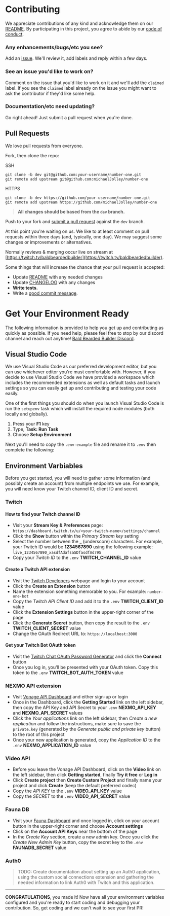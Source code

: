 # Contributing

We appreciate contributions of any kind and acknowledge them on our [README][readme]. By participating
in this project, you agree to abide by our [code of conduct](CODE_OF_CONDUCT.md).

### Any enhancements/bugs/etc you see?

Add an [issue](https://github.com/MichaelJolley/number-one/issues/new/choose). We'll review it, add labels and reply within a few days.

### See an issue you'd like to work on?

Comment on the issue that you'd like to work on it
and we'll add the `claimed` label. If you see the `claimed` label already on the issue you
might want to ask the contributor if they'd like some help.

### Documentation/etc need updating?

Go right ahead! Just submit a pull request when you're done.

## Pull Requests

We love pull requests from everyone.

Fork, then clone the repo:

SSH

    git clone -b dev git@github.com:your-username/number-one.git
    git remote add upstream git@github.com:michaelJolley/number-one

HTTPS

    git clone -b dev https://github.com/your-username/number-one.git
    git remote add upstream https://github.com/michaelJolley/number-one

> **All changes should be based from the `dev` branch.**

Push to your fork and [submit a pull request](https://github.com/michaeljolley/number-one/compare/) against the `dev` branch.

At this point you're waiting on us. We like to at least comment on pull requests
within three days (and, typically, one day). We may suggest
some changes or improvements or alternatives.

Normally reviews & merging occur live on stream at [https://twitch.tv/baldbeardedbuilder](https://twitch.tv/baldbeardedbuilder).

Some things that will increase the chance that your pull request is accepted:

- Update [README][readme] with any needed changes
- Update [CHANGELOG](CHANGELOG.md) with any changes
- **Write tests.**
- Write a [good commit message](http://tbaggery.com/2008/04/19/a-note-about-git-commit-messages.html).

# Get Your Environment Ready

The following information is provided to help you get up and contributing as quickly as possible. If you need help, please feel free to stop by our discord channel and reach out anytime! [Bald Bearded Builder Discord][DISCORD].

## Visual Studio Code

We use Visual Studio Code as our preferred development editor, but you can use whichever editor you're must comfortable with. However, if you decide to use Visual Studio Code we have provided a workspace which includes the recommended extensions as well as default tasks and launch settings so you can easily get up and contributing and testing your code easily.

One of the first things you should do when you launch Visual Studio Code is run the `setupenv` task which will install the required node modules (both locally and globally).

1. Press your **F1** key
1. Type, **Task: Run Task**
1. Choose **Setup Environment**

Next you'll need to copy the `.env-example` file and rename it to `.env` then complete the following:

## Environment Varbiables

Before you get started, you will need to gather some information (and possibly create an account) from multiple endpoints we use. For example, you will need know your Twitch channel ID, client ID and secret.

### Twitch

#### How to find your Twitch channel ID

- Visit your **Stream Key & Preferences** page: `https://dashboard.twitch.tv/u/<your-twitch-name>/settings/channel` 
- Click the **Show** button within the *Primary Stream key* setting
- Select the number between the _ (underscore) characters. For example, your Twitch ID would be **1234567890** using the following example: `live_1234567890_xasdfAdafsaSDfasdfAd79S`
- Copy your *Twitch ID* to the `.env` **TWITCH_CHANNEL_ID** value

#### Create a Twitch API extension

- Visit the [Twitch Developers](https://dev.twitch.tv) webpage and login to your account
- Click the **Create an Extension** button
- Name the extension something memorable to you. For example: `number-one-bot`
- Copy the *Twitch API Client ID* and add it to the `.env` **TWITCH_CLIENT_ID** value
- Click the **Extension Settings** button in the upper-right corner of the page
- Click the **Generate Secret** button, then copy the result to the `.env` **TWITCH_CLIENT_SECRET** value
- Change the OAuth Redirect URL to: `https://localhost:3000`

#### Get your Twitch Bot OAuth token

- Visit the [Twitch Chat OAuth Password Generator]() and click the **Connect** button
- Once you log in, you'll be presented with your OAuth token. Copy this token to the `.env` **TWITCH_BOT_AUTH_TOKEN** value

### NEXMO API extension

- Visit [Vonage API Dashboard](https://dashboard.nexmo.com/sign-up) and either sign-up or login
- Once in the Dashboard, click the **Getting Started** link on the left sidebar, then copy the API Key and API Secret to your `.env` **NEXMO_API_KEY** and **NEXMO_API_SECRET** values
- Click the *Your applications* link on the left sidebar, then *Create a new application* and follow the instructions, make sure to save the `private.key` (generated by the *Generate public and private key* button) to the root of this project
- Once your new application is generated, copy the *Application ID* to the `.env` **NEXMO_APPLICATION_ID** value

### Video API

- Before you leave the Vonage API Dashboard, click on the **Video** link on the left sidebar, then click **Getting started**, finally **Try it free** or **Log in**
- Click **Create project** then **Create Custom Project** and finally name your project and click **Create** (keep the default preferred codec)
- Copy the *API KEY* to the `.env` **VIDEO_API_KEY** value
- Copy the *SECRET* to the `.env` **VIDEO_API_SECRET** value

### Fauna DB

- Visit your [Fauna Dashboard](https://dashboard.fauna.com/) and once logged in, click on your account button in the upper-right corner and choose **Account settings**
- Click on the **Account API Keys** near the bottom of the page
- In the *Create Key* section, create a new admin key. Once you click the *Create New Admin Key* button, copy the secret key to the `.env` **FAUNADB_SECRET** value

### Auth0

> TODO: Create documentation about setting up an Auth0 application, using the custom social connections extension and gathering the needed information to link Auth0 with Twitch and this application.

---

**CONGRATULATIONS**, you made it! Now have all your environment variables configured and you're ready to start coding and debugging your contribution. So, get coding and we can't wait to see your first PR!

[readme]: README.md
[DISCORD]: https://discord.gg/rY5edQ
